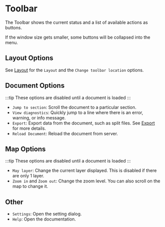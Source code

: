 # Toolbar
The Toolbar shows the current status and a list of available actions as buttons.

If the window size gets smaller, some buttons will be collapsed into the <FluentIcon name="MoreHorizontal20Filled" />
menu.

## Layout Options
See [Layout](./layout.md) for the <FluentIcon name="DataTreemap20Regular" /> `Layout` and the <FluentIcon name="Window20Regular"/> `Change toolbar location` options.

## Document Options
:::tip
These options are disabled until a document is loaded
:::

- <FluentIcon name="ListBarTree20Regular"/> `Jump to section`: Scroll the document to a particular section.
- <FluentIcon name="DocumentError20Regular" /> `View diagnostics`: Quickly jump to a line where there is an error, warning, or info message.
- <FluentIcon name="ArrowDownload20Regular" /> `Export`: Export data from the document, such as split files. See [Export](./export.md) for more details.
- <FluentIcon name="ArrowSync20Regular" /> `Reload Document`: Reload the document from server.

## Map Options
:::tip
These options are disabled until a document is loaded
:::
- <FluentIcon name="Layer20Regular"/> `May layer`: Change the current layer displayed. This is disabled if there are only 1 layer.
- <FluentIcon name="ZoomIn20Regular"/> `Zoom in` and <FluentIcon name="ZoomOut20Regular"/> `Zoom out`: Change the zoom level. You can also scroll on the map to change it.

## Other
- <FluentIcon name="Settings20Regular" /> `Settings`: Open the setting dialog.
- <FluentIcon name="BookQuestionMark20Regular" /> `Help`: Open the documentation.

